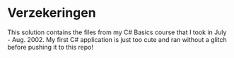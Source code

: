 # Verzekeringen

This solution contains the files from my C# Basics course that I took in July - Aug. 2002. My first C# application is just too cute and ran without a glitch before pushing it to this repo!
